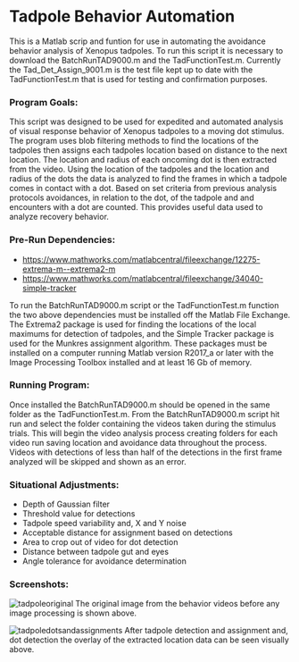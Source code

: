 # Tadpole Behavior Automation
This is a Matlab scrip and funtion for use in automating the avoidance behavior analysis of Xenopus tadpoles. To run this script it is necessary to download the BatchRunTAD9000.m and the TadFunctionTest.m. Currently the Tad_Det_Assign_9001.m is the test file kept up to date with the TadFunctionTest.m that is used for testing and confirmation purposes.

### Program Goals:

This script was designed to be used for expedited and automated analysis of visual response behavior of Xenopus tadpoles to a moving dot stimulus. The program uses blob filtering methods to find the locations of the tadpoles then assigns each tadpoles location based on distance to the next location. The location and radius of each oncoming dot is then extracted from the video. Using the location of the tadpoles and the location and radius of the dots the data is analyzed to find the frames in which a tadpole comes in contact with a dot. Based on set criteria from previous analysis protocols avoidances, in relation to the dot, of the tadpole and and encounters with a dot are counted. This provides useful data used to analyze recovery behavior. 

### Pre-Run Dependencies:

- https://www.mathworks.com/matlabcentral/fileexchange/12275-extrema-m--extrema2-m
- https://www.mathworks.com/matlabcentral/fileexchange/34040-simple-tracker

To run the BatchRunTAD9000.m script or the TadFunctionTest.m function the two above dependencies must be installed off the Matlab File Exchange. The Extrema2 package is used for finding the locations of the local maximums for detection of tadpoles, and the Simple Tracker package is used for the Munkres assignment algorithm. These packages must be installed on a computer running Matlab version R2017_a or later with the Image Processing Toolbox installed and at least 16 Gb of memory.

### Running Program:

Once installed the BatchRunTAD9000.m should be opened in the same folder as the TadFunctionTest.m. From the BatchRunTAD9000.m script hit run and select the folder containing the videos taken during the stimulus trials. This will begin the video analysis process creating folders for each video run saving location and avoidance data throughout the process. Videos with detections of less than half of the detections in the first frame analyzed will be skipped and shown as an error. 

### Situational Adjustments:
- Depth of Gaussian filter
- Threshold value for detections
- Tadpole speed variability and, X and Y noise
- Acceptable distance for assignment based on detections
- Area to crop out of video for dot detection
- Distance between tadpole gut and eyes
- Angle tolerance for avoidance determination

### Screenshots:
![tadpoleoriginal](https://user-images.githubusercontent.com/41453184/43158936-dd0b34a2-8f35-11e8-88a6-6bb53058d6ca.png)
The original image from the behavior videos before any image processing is shown above. 

![tadpoledotsandassignments](https://user-images.githubusercontent.com/41453184/43158847-9c6ff4d2-8f35-11e8-905a-e43e728ef397.png)
After tadpole detection and assignment and, dot detection the overlay of the extracted location data can be seen visually above. 

